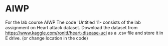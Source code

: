 # AIWP
For the lab course AIWP
The code 'Untitled 11- consists of the lab assignment on Heart attack dataset.
Download the dataset from https://www.kaggle.com/ronitf/heart-disease-uci as a .csv file and store it in E drive. (or change location in the code)

